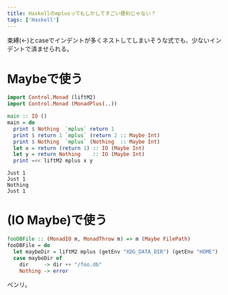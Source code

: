 ```yaml
---
title: Haskellのmplusってもしかしてすごい便利じゃない？
tags: ['Haskell']
---
```

束縛(<-)とcaseでインデントが多くネストしてしまいそうな式でも、少ないインデントで済ませられる。

# Maybeで使う
```haskell
import Control.Monad (liftM2)
import Control.Monad (MonadPlus(..))

main :: IO ()
main = do
  print $ Nothing  `mplus` return 1
  print $ return 1 `mplus` (return 2 :: Maybe Int)
  print $ Nothing  `mplus` (Nothing  :: Maybe Int)
  let x = return (return 1) :: IO (Maybe Int)
  let y = return Nothing    :: IO (Maybe Int)
  print =<< liftM2 mplus x y
```

```
Just 1
Just 1
Nothing
Just 1
```


# (IO Maybe)で使う
```haskell
fooDBFile :: (MonadIO m, MonadThrow m) => m (Maybe FilePath)
fooDBFile = do
  let maybeDir = liftM2 mplus (getEnv "XDG_DATA_DIR") (getEnv "HOME")
  case maybeDir of
    dir     -> dir ++ "/foo.db"
    Nothing -> error
```


ベンリ。
